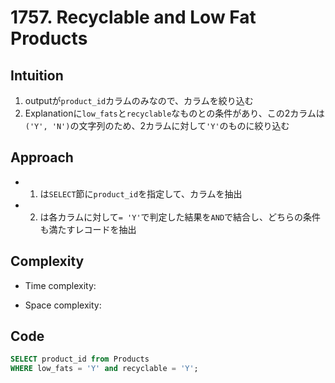 # 1757. Recyclable and Low Fat Products

## Intuition

1. outputが`product_id`カラムのみなので、カラムを絞り込む
2. Explanationに`low_fats`と`recyclable`なものとの条件があり、この2カラムは`('Y', 'N')`の文字列のため、2カラムに対して`'Y'`のものに絞り込む

## Approach

- 1. は`SELECT`節に`product_id`を指定して、カラムを抽出
- 2. は各カラムに対して`= 'Y'`で判定した結果を`AND`で結合し、どちらの条件も満たすレコードを抽出

## Complexity

- Time complexity:
<!-- Add your time complexity here, e.g. $$O(n)$$ -->

- Space complexity:
<!-- Add your space complexity here, e.g. $$O(n)$$ -->

## Code

```SQL
SELECT product_id from Products
WHERE low_fats = 'Y' and recyclable = 'Y';
```
